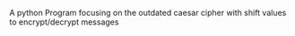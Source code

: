 A python Program focusing on the outdated caesar cipher with shift values to encrypt/decrypt messages
